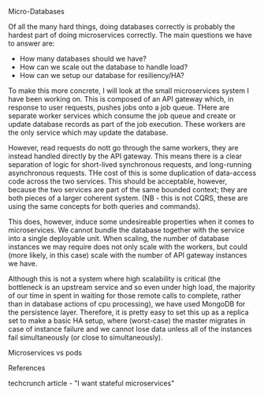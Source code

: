 Micro-Databases

Of all the many hard things, doing databases correctly is probably the hardest part of doing microservices correctly. The main questions we have to answer are:
- How many databases should we have?
- How can we scale out the database to handle load?
- How can we setup our database for resiliency/HA?

To make this more concrete, I will look at the small microservices system I have been working on. This is composed of an API gateway which, in response to user requests, pushes jobs onto a job queue. THere are separate worker services which consume the job queue and create or update database records as part of the job execution. These workers are the only service which may update the database.

However, read requests do nott go through the same workers, they are instead handled directly by the API gateway. This means there is a clear separation of logic for short-lived synchronous requests, and long-running asynchronous requests. THe cost of this is some duplication of data-access code across the two services. This should be acceptable, however, because the two services are part of the same bounded context; they are both pieces of a larger coherent system. (NB - this is not CQRS, these are using the same concepts for both queries and commands).
 
This does, however, induce some undesireable properties when it comes to microservices. We cannot bundle the database together with the service into a single deployable unit. When scaling, the number of database instances we may require does not only scale with the workers, but could (more likely, in this case) scale with the number of API gateway instances we have. 

Although this is not a system where high scalability is critical (the bottleneck is an upstream service and so even under high load, the majority of our time in spent in waiting for those remote calls to complete, rather than in database actions of cpu processing), we have used MongoDB for the persistence layer. Therefore, it is pretty easy to set this up as a replica set to make a basic HA setup, where (worst-case) the master migrates in case of instance failure and we cannot lose data unless all of the instances fail simultaneously (or close to simultaneously).

Microservices vs pods



References

techcrunch article - "I want stateful microservices"